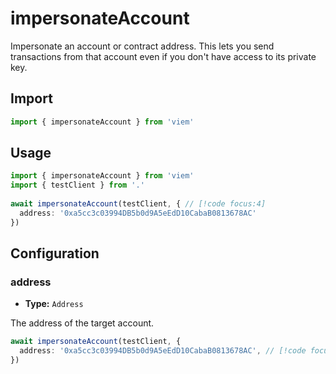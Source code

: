 # impersonateAccount

Impersonate an account or contract address. This lets you send transactions from that account even if you don't have access to its private key.

## Import 

```ts
import { impersonateAccount } from 'viem'
```

## Usage

```ts
import { impersonateAccount } from 'viem'
import { testClient } from '.'
 
await impersonateAccount(testClient, { // [!code focus:4]
  address: '0xa5cc3c03994DB5b0d9A5eEdD10CabaB0813678AC'
})
```

## Configuration

### address

- **Type:** `Address`

The address of the target account.

```ts
await impersonateAccount(testClient, {
  address: '0xa5cc3c03994DB5b0d9A5eEdD10CabaB0813678AC', // [!code focus]
})
```
